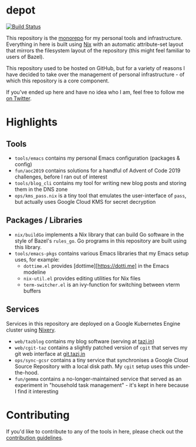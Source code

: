 depot
=====

[![Build Status](https://travis-ci.org/tazjin/depot.svg?branch=master)](https://travis-ci.org/tazjin/depot)

This repository is the [monorepo][] for my personal tools and infrastructure.
Everything in here is built using [Nix][] with an automatic attribute-set layout
that mirrors the filesystem layout of the repository (this might feel familiar
to users of Bazel).

This repository used to be hosted on GitHub, but for a variety of reasons I have
decided to take over the management of personal infrastructure - of which this
repository is a core component.

If you've ended up here and have no idea who I am, feel free to follow me [on
Twitter][].

# Highlights

## Tools

* `tools/emacs` contains my personal Emacs configuration (packages & config)
* `fun/aoc2019` contains solutions for a handful of Advent of Code 2019
  challenges, before I ran out of interest
* `tools/blog_cli` contains my tool for writing new blog posts and storing them
  in the DNS zone
* `ops/kms_pass.nix` is a tiny tool that emulates the user-interface of `pass`,
  but actually uses Google Cloud KMS for secret decryption

## Packages / Libraries

* `nix/buildGo` implements a Nix library that can build Go software in the style
  of Bazel's `rules_go`. Go programs in this repository are built using this
  library.
* `tools/emacs-pkgs` contains various Emacs libraries that my Emacs setup uses,
  for example:
  * `dottime.el` provides [dottime][https://dotti.me] in the Emacs modeline
  * `nix-util.el` provides editing utilities for Nix files
  * `term-switcher.el` is an ivy-function for switching between vterm buffers

## Services

Services in this repository are deployed on a Google Kubernetes Engine cluster
using [Nixery]().

* `web/tazblog` contains my blog software (serving at [tazj.in][])
* `web/cgit-taz` contains a slightly patched version of `cgit` that serves my
  git web interface at [git.tazj.in][]
* `ops/sync-gcsr` contains a tiny service that synchronises a Google Cloud
  Source Repository with a local disk path. My `cgit` setup uses this
  under-the-hood.
* `fun/gemma` contains a no-longer-maintained service that served as an
  experiment in "household task management" - it's kept in here because I find
  it interesting

# Contributing

If you'd like to contribute to any of the tools in here, please check out the
[contribution guidelines](/tree/docs/CONTRIBUTING.md).

[monorepo]: https://en.wikipedia.org/wiki/Monorepo
[Nix]: https://nixos.org/nix
[on Twitter]: https://twitter.com/tazjin
[Nixery]: https://github.com/google/nixery
[tazj.in]: https://tazj.in
[git.tazj.in]: https://git.tazj.in
